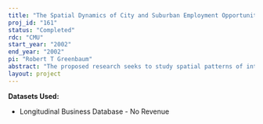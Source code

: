 ```yaml
---
title: "The Spatial Dynamics of City and Suburban Employment Opportunities"
proj_id: "161"
status: "Completed"
rdc: "CMU"
start_year: "2002"
end_year: "2002"
pi: "Robert T Greenbaum"
abstract: "The proposed research seeks to study spatial patterns of intrametropolitan job creation and destruction in large urban areas.  The analysis will examine the role of establishment births, deaths, expansions, and contractions in both cities and suburbs.  Comparisons will be made between growing and shrinking areas, and additional analysis will examine the reallocation of employment across different sectors of the economy in the various types of places.  The research will also investigate geographic differences in job quality and will attempt to uncover correlations between the spatial distributions of household characteristics and the details of subsequent employment dynamics."
layout: project
---
```


**Datasets Used:**

  - Longitudinal Business Database - No Revenue 


